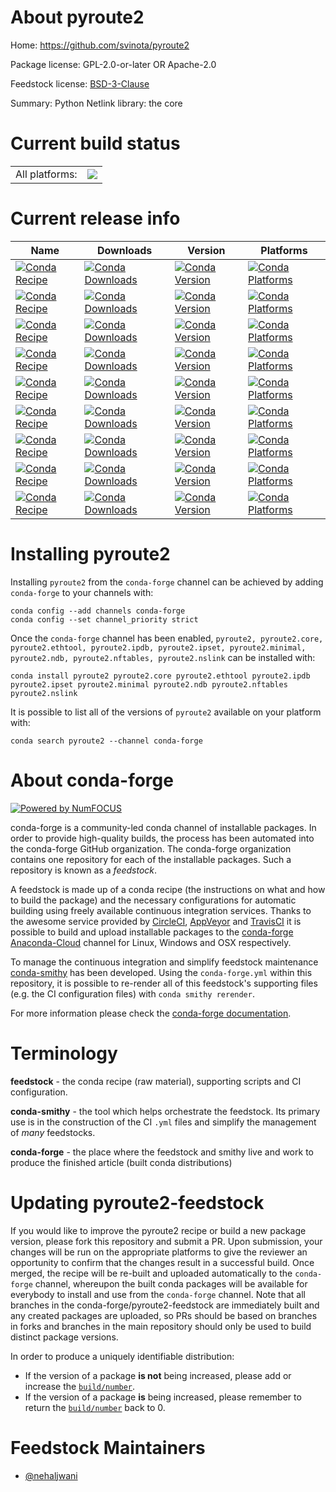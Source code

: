 About pyroute2
==============

Home: https://github.com/svinota/pyroute2

Package license: GPL-2.0-or-later OR Apache-2.0

Feedstock license: [BSD-3-Clause](https://github.com/conda-forge/pyroute2-feedstock/blob/main/LICENSE.txt)

Summary: Python Netlink library: the core

Current build status
====================


<table><tr><td>All platforms:</td>
    <td>
      <a href="https://dev.azure.com/conda-forge/feedstock-builds/_build/latest?definitionId=14080&branchName=main">
        <img src="https://dev.azure.com/conda-forge/feedstock-builds/_apis/build/status/pyroute2-feedstock?branchName=main">
      </a>
    </td>
  </tr>
</table>

Current release info
====================

| Name | Downloads | Version | Platforms |
| --- | --- | --- | --- |
| [![Conda Recipe](https://img.shields.io/badge/recipe-pyroute2-green.svg)](https://anaconda.org/conda-forge/pyroute2) | [![Conda Downloads](https://img.shields.io/conda/dn/conda-forge/pyroute2.svg)](https://anaconda.org/conda-forge/pyroute2) | [![Conda Version](https://img.shields.io/conda/vn/conda-forge/pyroute2.svg)](https://anaconda.org/conda-forge/pyroute2) | [![Conda Platforms](https://img.shields.io/conda/pn/conda-forge/pyroute2.svg)](https://anaconda.org/conda-forge/pyroute2) |
| [![Conda Recipe](https://img.shields.io/badge/recipe-pyroute2.core-green.svg)](https://anaconda.org/conda-forge/pyroute2.core) | [![Conda Downloads](https://img.shields.io/conda/dn/conda-forge/pyroute2.core.svg)](https://anaconda.org/conda-forge/pyroute2.core) | [![Conda Version](https://img.shields.io/conda/vn/conda-forge/pyroute2.core.svg)](https://anaconda.org/conda-forge/pyroute2.core) | [![Conda Platforms](https://img.shields.io/conda/pn/conda-forge/pyroute2.core.svg)](https://anaconda.org/conda-forge/pyroute2.core) |
| [![Conda Recipe](https://img.shields.io/badge/recipe-pyroute2.ethtool-green.svg)](https://anaconda.org/conda-forge/pyroute2.ethtool) | [![Conda Downloads](https://img.shields.io/conda/dn/conda-forge/pyroute2.ethtool.svg)](https://anaconda.org/conda-forge/pyroute2.ethtool) | [![Conda Version](https://img.shields.io/conda/vn/conda-forge/pyroute2.ethtool.svg)](https://anaconda.org/conda-forge/pyroute2.ethtool) | [![Conda Platforms](https://img.shields.io/conda/pn/conda-forge/pyroute2.ethtool.svg)](https://anaconda.org/conda-forge/pyroute2.ethtool) |
| [![Conda Recipe](https://img.shields.io/badge/recipe-pyroute2.ipdb-green.svg)](https://anaconda.org/conda-forge/pyroute2.ipdb) | [![Conda Downloads](https://img.shields.io/conda/dn/conda-forge/pyroute2.ipdb.svg)](https://anaconda.org/conda-forge/pyroute2.ipdb) | [![Conda Version](https://img.shields.io/conda/vn/conda-forge/pyroute2.ipdb.svg)](https://anaconda.org/conda-forge/pyroute2.ipdb) | [![Conda Platforms](https://img.shields.io/conda/pn/conda-forge/pyroute2.ipdb.svg)](https://anaconda.org/conda-forge/pyroute2.ipdb) |
| [![Conda Recipe](https://img.shields.io/badge/recipe-pyroute2.ipset-green.svg)](https://anaconda.org/conda-forge/pyroute2.ipset) | [![Conda Downloads](https://img.shields.io/conda/dn/conda-forge/pyroute2.ipset.svg)](https://anaconda.org/conda-forge/pyroute2.ipset) | [![Conda Version](https://img.shields.io/conda/vn/conda-forge/pyroute2.ipset.svg)](https://anaconda.org/conda-forge/pyroute2.ipset) | [![Conda Platforms](https://img.shields.io/conda/pn/conda-forge/pyroute2.ipset.svg)](https://anaconda.org/conda-forge/pyroute2.ipset) |
| [![Conda Recipe](https://img.shields.io/badge/recipe-pyroute2.minimal-green.svg)](https://anaconda.org/conda-forge/pyroute2.minimal) | [![Conda Downloads](https://img.shields.io/conda/dn/conda-forge/pyroute2.minimal.svg)](https://anaconda.org/conda-forge/pyroute2.minimal) | [![Conda Version](https://img.shields.io/conda/vn/conda-forge/pyroute2.minimal.svg)](https://anaconda.org/conda-forge/pyroute2.minimal) | [![Conda Platforms](https://img.shields.io/conda/pn/conda-forge/pyroute2.minimal.svg)](https://anaconda.org/conda-forge/pyroute2.minimal) |
| [![Conda Recipe](https://img.shields.io/badge/recipe-pyroute2.ndb-green.svg)](https://anaconda.org/conda-forge/pyroute2.ndb) | [![Conda Downloads](https://img.shields.io/conda/dn/conda-forge/pyroute2.ndb.svg)](https://anaconda.org/conda-forge/pyroute2.ndb) | [![Conda Version](https://img.shields.io/conda/vn/conda-forge/pyroute2.ndb.svg)](https://anaconda.org/conda-forge/pyroute2.ndb) | [![Conda Platforms](https://img.shields.io/conda/pn/conda-forge/pyroute2.ndb.svg)](https://anaconda.org/conda-forge/pyroute2.ndb) |
| [![Conda Recipe](https://img.shields.io/badge/recipe-pyroute2.nftables-green.svg)](https://anaconda.org/conda-forge/pyroute2.nftables) | [![Conda Downloads](https://img.shields.io/conda/dn/conda-forge/pyroute2.nftables.svg)](https://anaconda.org/conda-forge/pyroute2.nftables) | [![Conda Version](https://img.shields.io/conda/vn/conda-forge/pyroute2.nftables.svg)](https://anaconda.org/conda-forge/pyroute2.nftables) | [![Conda Platforms](https://img.shields.io/conda/pn/conda-forge/pyroute2.nftables.svg)](https://anaconda.org/conda-forge/pyroute2.nftables) |
| [![Conda Recipe](https://img.shields.io/badge/recipe-pyroute2.nslink-green.svg)](https://anaconda.org/conda-forge/pyroute2.nslink) | [![Conda Downloads](https://img.shields.io/conda/dn/conda-forge/pyroute2.nslink.svg)](https://anaconda.org/conda-forge/pyroute2.nslink) | [![Conda Version](https://img.shields.io/conda/vn/conda-forge/pyroute2.nslink.svg)](https://anaconda.org/conda-forge/pyroute2.nslink) | [![Conda Platforms](https://img.shields.io/conda/pn/conda-forge/pyroute2.nslink.svg)](https://anaconda.org/conda-forge/pyroute2.nslink) |

Installing pyroute2
===================

Installing `pyroute2` from the `conda-forge` channel can be achieved by adding `conda-forge` to your channels with:

```
conda config --add channels conda-forge
conda config --set channel_priority strict
```

Once the `conda-forge` channel has been enabled, `pyroute2, pyroute2.core, pyroute2.ethtool, pyroute2.ipdb, pyroute2.ipset, pyroute2.minimal, pyroute2.ndb, pyroute2.nftables, pyroute2.nslink` can be installed with:

```
conda install pyroute2 pyroute2.core pyroute2.ethtool pyroute2.ipdb pyroute2.ipset pyroute2.minimal pyroute2.ndb pyroute2.nftables pyroute2.nslink
```

It is possible to list all of the versions of `pyroute2` available on your platform with:

```
conda search pyroute2 --channel conda-forge
```


About conda-forge
=================

[![Powered by
NumFOCUS](https://img.shields.io/badge/powered%20by-NumFOCUS-orange.svg?style=flat&colorA=E1523D&colorB=007D8A)](https://numfocus.org)

conda-forge is a community-led conda channel of installable packages.
In order to provide high-quality builds, the process has been automated into the
conda-forge GitHub organization. The conda-forge organization contains one repository
for each of the installable packages. Such a repository is known as a *feedstock*.

A feedstock is made up of a conda recipe (the instructions on what and how to build
the package) and the necessary configurations for automatic building using freely
available continuous integration services. Thanks to the awesome service provided by
[CircleCI](https://circleci.com/), [AppVeyor](https://www.appveyor.com/)
and [TravisCI](https://travis-ci.com/) it is possible to build and upload installable
packages to the [conda-forge](https://anaconda.org/conda-forge)
[Anaconda-Cloud](https://anaconda.org/) channel for Linux, Windows and OSX respectively.

To manage the continuous integration and simplify feedstock maintenance
[conda-smithy](https://github.com/conda-forge/conda-smithy) has been developed.
Using the ``conda-forge.yml`` within this repository, it is possible to re-render all of
this feedstock's supporting files (e.g. the CI configuration files) with ``conda smithy rerender``.

For more information please check the [conda-forge documentation](https://conda-forge.org/docs/).

Terminology
===========

**feedstock** - the conda recipe (raw material), supporting scripts and CI configuration.

**conda-smithy** - the tool which helps orchestrate the feedstock.
                   Its primary use is in the construction of the CI ``.yml`` files
                   and simplify the management of *many* feedstocks.

**conda-forge** - the place where the feedstock and smithy live and work to
                  produce the finished article (built conda distributions)


Updating pyroute2-feedstock
===========================

If you would like to improve the pyroute2 recipe or build a new
package version, please fork this repository and submit a PR. Upon submission,
your changes will be run on the appropriate platforms to give the reviewer an
opportunity to confirm that the changes result in a successful build. Once
merged, the recipe will be re-built and uploaded automatically to the
`conda-forge` channel, whereupon the built conda packages will be available for
everybody to install and use from the `conda-forge` channel.
Note that all branches in the conda-forge/pyroute2-feedstock are
immediately built and any created packages are uploaded, so PRs should be based
on branches in forks and branches in the main repository should only be used to
build distinct package versions.

In order to produce a uniquely identifiable distribution:
 * If the version of a package **is not** being increased, please add or increase
   the [``build/number``](https://docs.conda.io/projects/conda-build/en/latest/resources/define-metadata.html#build-number-and-string).
 * If the version of a package **is** being increased, please remember to return
   the [``build/number``](https://docs.conda.io/projects/conda-build/en/latest/resources/define-metadata.html#build-number-and-string)
   back to 0.

Feedstock Maintainers
=====================

* [@nehaljwani](https://github.com/nehaljwani/)

